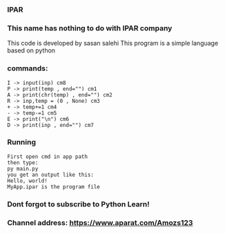 ### IPAR
### This name has nothing to do with IPAR company

This code is developed by sasan salehi
This program is a simple language based on python

### commands:
```
I -> input(inp) cm8
P -> print(temp , end="") cm1
A -> print(chr(temp) , end="") cm2
R -> inp,temp = (0 , None) cm3
+ -> temp+=1 cm4
- -> temp-=1 cm5
E -> print("\n") cm6
D -> print(inp , end="") cm7
```
### Running
```
First open cmd in app path
then type:
py main.py
you get an output like this:
Hello, world!
MyApp.ipar is the program file
```
### Dont forgot to subscribe to Python Learn!
### Channel address: https://www.aparat.com/Amozs123